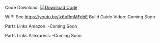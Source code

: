 Code Download: [![Download Code](https://img.shields.io/badge/Download-.ino-blue?style=for-the-badge&logo=github)](https://github.com/Max1makes/GamingPedalKeyboard/releases/download/V1.0/PedalKeyboard_Leonardo_RotaryEncoder.ino)

WIP! See https://youtu.be/lx6oRmMFdbE
Build Guide Video: Coming Soon

Parts Links Amazon:
  -Coming Soon

Parts Links Aliexpress:
  -Coming Soon
